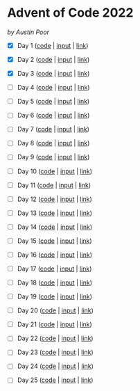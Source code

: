 # Advent of Code 2022

_by Austin Poor_


- [x] Day 1 ([code](./src/bin/day01.rs) | [input](./inputs/day-01.txt) | [link](https://adventofcode.com/2022/1))
- [x] Day 2 ([code](./src/bin/day02.rs) | [input](./inputs/day-02.txt) | [link](https://adventofcode.com/2022/2))
- [x] Day 3 ([code](./src/bin/day03.rs) | [input](./inputs/day-03.txt) | [link](https://adventofcode.com/2022/3))
- [ ] Day 4 ([code](./src/bin/day04.rs) | [input](./inputs/day-04.txt) | [link](https://adventofcode.com/2022/4))
- [ ] Day 5 ([code](./src/bin/day05.rs) | [input](./inputs/day-05.txt) | [link](https://adventofcode.com/2022/5))
- [ ] Day 6 ([code](./src/bin/day06.rs) | [input](./inputs/day-06.txt) | [link](https://adventofcode.com/2022/6))
- [ ] Day 7 ([code](./src/bin/day07.rs) | [input](./inputs/day-07.txt) | [link](https://adventofcode.com/2022/7))
- [ ] Day 8 ([code](./src/bin/day08.rs) | [input](./inputs/day-08.txt) | [link](https://adventofcode.com/2022/8))
- [ ] Day 9 ([code](./src/bin/day09.rs) | [input](./inputs/day-09.txt) | [link](https://adventofcode.com/2022/9))
- [ ] Day 10 ([code](./src/bin/day10.rs) | [input](./inputs/day-10.txt) | [link](https://adventofcode.com/2022/10))
- [ ] Day 11 ([code](./src/bin/day11.rs) | [input](./inputs/day-11.txt) | [link](https://adventofcode.com/2022/11))
- [ ] Day 12 ([code](./src/bin/day12.rs) | [input](./inputs/day-12.txt) | [link](https://adventofcode.com/2022/12))
- [ ] Day 13 ([code](./src/bin/day13.rs) | [input](./inputs/day-13.txt) | [link](https://adventofcode.com/2022/13))
- [ ] Day 14 ([code](./src/bin/day14.rs) | [input](./inputs/day-14.txt) | [link](https://adventofcode.com/2022/14))
- [ ] Day 15 ([code](./src/bin/day15.rs) | [input](./inputs/day-15.txt) | [link](https://adventofcode.com/2022/15))
- [ ] Day 16 ([code](./src/bin/day16.rs) | [input](./inputs/day-16.txt) | [link](https://adventofcode.com/2022/16))
- [ ] Day 17 ([code](./src/bin/day17.rs) | [input](./inputs/day-17.txt) | [link](https://adventofcode.com/2022/17))
- [ ] Day 18 ([code](./src/bin/day18.rs) | [input](./inputs/day-18.txt) | [link](https://adventofcode.com/2022/18))
- [ ] Day 19 ([code](./src/bin/day19.rs) | [input](./inputs/day-19.txt) | [link](https://adventofcode.com/2022/19))
- [ ] Day 20 ([code](./src/bin/day20.rs) | [input](./inputs/day-20.txt) | [link](https://adventofcode.com/2022/20))
- [ ] Day 21 ([code](./src/bin/day21.rs) | [input](./inputs/day-21.txt) | [link](https://adventofcode.com/2022/21))
- [ ] Day 22 ([code](./src/bin/day22.rs) | [input](./inputs/day-22.txt) | [link](https://adventofcode.com/2022/22))
- [ ] Day 23 ([code](./src/bin/day23.rs) | [input](./inputs/day-23.txt) | [link](https://adventofcode.com/2022/23))
- [ ] Day 24 ([code](./src/bin/day24.rs) | [input](./inputs/day-24.txt) | [link](https://adventofcode.com/2022/24))
- [ ] Day 25 ([code](./src/bin/day25.rs) | [input](./inputs/day-25.txt) | [link](https://adventofcode.com/2022/25))


